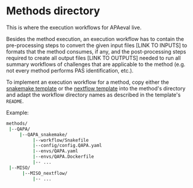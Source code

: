 # Methods directory
This is where the execution workflows for APAeval live. 

Besides the method execution, an execution workflow has to contain the pre-processing steps to convert the given input files [LINK TO INPUTS] to formats that the method consumes, if any, and the post-processing steps required to create all output files [LINK TO OUTPUTS] needed to run all summary workflows of challenges that are applicable to the method (e.g. not every method performs PAS identification, etc.).


To implement an execution workflow for a method, copy either the [snakemake template](https://github.com/iRNA-COSI/APAeval/docs/templates/snakemake) or the [nextflow template](https://github.com/iRNA-COSI/APAeval/docs/templates/nextflow) into the method's directory and adapt the workflow directory names as described in the template's `README`.   


Example:    
```bash
methods/
 |--QAPA/
     |--QAPA_snakemake/
          |--workflow/Snakefile
          |--config/config.QAPA.yaml
          |--envs/QAPA.yaml
          |--envs/QAPA.Dockerfile
          |-- ...
 |--MISO/
      |--MISO_nextflow/
          |-- ...
```

